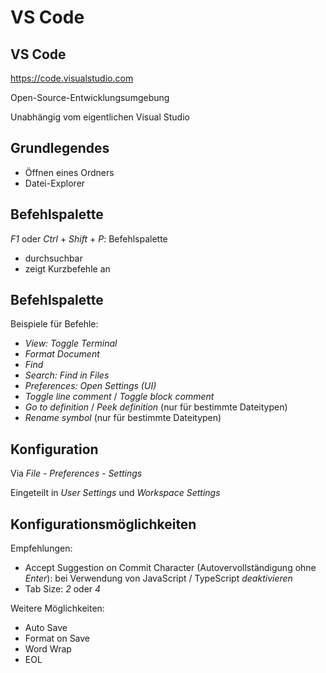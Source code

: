 # VS Code

## VS Code

https://code.visualstudio.com

Open-Source-Entwicklungsumgebung

Unabhängig vom eigentlichen Visual Studio

## Grundlegendes

- Öffnen eines Ordners
- Datei-Explorer

## Befehlspalette

_F1_ oder _Ctrl_ + _Shift_ + _P_: Befehlspalette

- durchsuchbar
- zeigt Kurzbefehle an

## Befehlspalette

Beispiele für Befehle:

- _View: Toggle Terminal_
- _Format Document_
- _Find_
- _Search: Find in Files_
- _Preferences: Open Settings (UI)_
- _Toggle line comment_ / _Toggle block comment_
- _Go to definition_ / _Peek definition_ (nur für bestimmte Dateitypen)
- _Rename symbol_ (nur für bestimmte Dateitypen)

## Konfiguration

Via _File - Preferences - Settings_

Eingeteilt in _User Settings_ und _Workspace Settings_

## Konfigurationsmöglichkeiten

Empfehlungen:

- Accept Suggestion on Commit Character (Autovervollständigung ohne _Enter_): bei Verwendung von JavaScript / TypeScript _deaktivieren_
- Tab Size: _2_ oder _4_

Weitere Möglichkeiten:

- Auto Save
- Format on Save
- Word Wrap
- EOL

